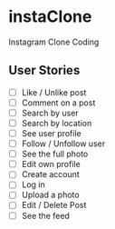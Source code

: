 # instaClone

Instagram Clone Coding

## User Stories

- [ ] Like / Unlike post
- [ ] Comment on a post
- [ ] Search by user
- [ ] Search by location
- [ ] See user profile
- [ ] Follow / Unfollow user
- [ ] See the full photo
- [ ] Edit own profile
- [ ] Create account
- [ ] Log in
- [ ] Upload a photo
- [ ] Edit / Delete Post
- [ ] See the feed
